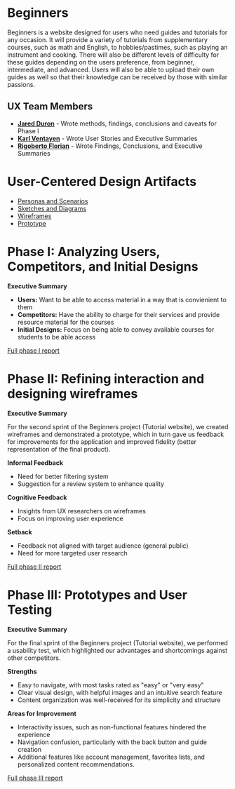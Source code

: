 # Beginners

Beginners is a website designed for users who need guides and tutorials for any occasion. It will provide a variety of tutorials from supplementary courses, such as math and English, to hobbies/pastimes, such as playing an instrument and cooking. There will also be different levels of difficulty for these guides depending on the users preference, from beginner, intermediate, and advanced. Users will also be able to upload their own guides as well so that their knowledge can be received by those with similar passions.

## UX Team Members

* **[Jared Duron](https://github.com/UsabilityEngineering/ux-journal-jduron1)** - Wrote methods, findings, conclusions and caveats for Phase I
* **[Karl Ventayen](https://github.com/UsabilityEngineering/ux-journal-kventayen)** - Wrote User Stories and Executive Summaries
* **[Rigoberto Florian](https://github.com/UsabilityEngineering/ux-journal-Winner-Dog)** - Wrote Findings, Conclusions, and Executive Summaries

# User-Centered Design Artifacts

* [Personas and Scenarios](personas/)
* [Sketches and Diagrams](sketches/)
* [Wireframes](wireframes/)
* [Prototype](#)

# Phase I: Analyzing Users, Competitors, and Initial Designs

**Executive Summary**

- **Users:** Want to be able to access material in a way that is convienient to them
- **Competitors:** Have the ability to charge for their services and provide resource material for the courses
- **Initial Designs:** Focus on being able to convey available courses for students to be able access

[Full phase I report](phaseI/)

# Phase II: Refining interaction and designing wireframes

**Executive Summary**

For the second sprint of the Beginners project (Tutorial website), we created wireframes and demonstrated a prototype, which in turn gave us feedback for improvements for the application and improved fidelity (better representation of the final product). 

**Informal Feedback**
- Need for better filtering system
- Suggestion for a review system to enhance quality

**Cognitive Feedback**
- Insights from UX researchers on wireframes
- Focus on improving user experience

**Setback**
- Feedback not aligned with target audience (general public)
- Need for more targeted user research

[Full phase II report](phaseII/)

# Phase III: Prototypes and User Testing

**Executive Summary**

For the final sprint of the Beginners project (Tutorial website), we performed a usability test, which highlighted our advantages and shortcomings against other competitors.

**Strengths**
- Easy to navigate, with most tasks rated as "easy" or "very easy"
- Clear visual design, with helpful images and an intuitive search feature
- Content organization was well-received for its simplicity and structure

**Areas for Improvement**
- Interactivity issues, such as non-functional features hindered the experience
- Navigation confusion, particularly with the back button and guide creation
- Additional features like account management, favorites lists, and personalized content recommendations.

[Full phase III report](phaseIII/)

